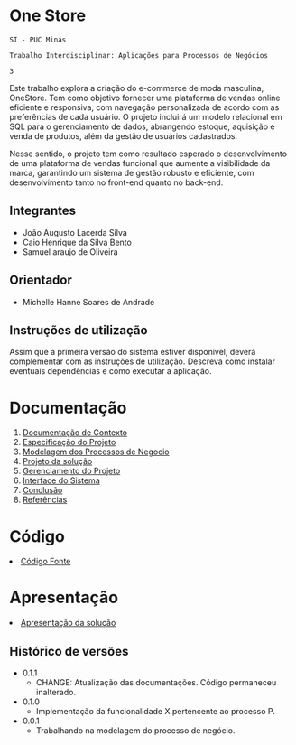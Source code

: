# One Store

`SI - PUC Minas`

`Trabalho Interdisciplinar: Aplicações para Processos de Negócios`

`3`

Este trabalho explora a criação do e-commerce de moda masculina, OneStore. Tem como objetivo fornecer uma plataforma de vendas online eficiente e responsiva, com navegação personalizada de acordo com as preferências de cada usuário. O projeto incluirá um modelo relacional em SQL para o gerenciamento de dados, abrangendo estoque, aquisição e venda de produtos, além da gestão de usuários cadastrados.

Nesse sentido, o projeto tem como resultado esperado o desenvolvimento de uma plataforma de vendas funcional que aumente a visibilidade da marca, garantindo um sistema de gestão robusto e eficiente, com desenvolvimento tanto no front-end quanto no back-end.


## Integrantes

* João Augusto Lacerda Silva
* Caio Henrique da Silva Bento
* Samuel araujo de Oliveira

## Orientador

* Michelle Hanne Soares de Andrade

## Instruções de utilização

Assim que a primeira versão do sistema estiver disponível, deverá complementar com as instruções de utilização. Descreva como instalar eventuais dependências e como executar a aplicação.

# Documentação

<ol>
<li><a href="docs/1-Contexto.md"> Documentação de Contexto</a></li>
<li><a href="docs/2-Especificação.md"> Especificação do Projeto</a></li>
<li><a href="docs/3-Modelagem-Processos-Negócio.md"> Modelagem dos Processos de Negocio</a></li>
<li><a href="docs/4-Projeto-Solucao.md"> Projeto da solução</a></li>
<li><a href="docs/5-Gerenciamento-Projeto.md"> Gerenciamento do Projeto</a></li>
<li><a href="docs/6-Interface-Sistema.md"> Interface do Sistema</a></li>
<li><a href="docs/7-Conclusão.md"> Conclusão</a></li>
<li><a href="docs/8-Referências.md"> Referências</a></li>
</ol>

# Código

<li><a href="src/README.md"> Código Fonte</a></li>

# Apresentação

<li><a href="presentation/README.md"> Apresentação da solução</a></li>


## Histórico de versões

* 0.1.1
    * CHANGE: Atualização das documentações. Código permaneceu inalterado.
* 0.1.0
    * Implementação da funcionalidade X pertencente ao processo P.
* 0.0.1
    * Trabalhando na modelagem do processo de negócio.

